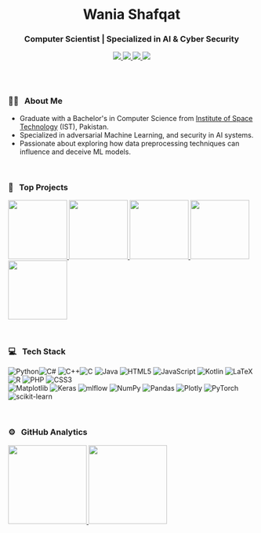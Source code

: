 <h1 align="center">Wania Shafqat</h1>
<h3 align="center"> Computer Scientist | Specialized in AI & Cyber Security </h3>
	
<p align="center"> 
	<a align="center" href="https://www.linkedin.com/in/waniashafqat/">
		<img src="https://img.shields.io/badge/-waniashafqat-0077B5?style=flat&logo=Linkedin&logoColor=white"/>
	</a>
	<a href="https://stackoverflow.com/users/16567042">
		<img src="https://img.shields.io/badge/-Stack%20Overflow-F48024?style=flat&logo=Stack-Overflow&logoColor=white"/>
	</a>
	<a href="https://medium.com/@waniashafqat">
		<img src="https://img.shields.io/badge/-Medium-000000?style=flat&logo=Medium&logoColor=white"/>
	</a>
 	<a href="mailto:waniashafqat02@gmail.com">
		<img src="https://img.shields.io/badge/-waniashafqat02@gmail.com-026dbd?style=flat&logo=Gmail&logoColor=white"/>
	</a>
</p>

<br>
<br>

### 👩‍🔬 &nbsp; About Me

- Graduate with a Bachelor's in Computer Science from [Institute of Space Technology](https://www.ist.edu.pk/) (IST), Pakistan.
- Specialized in adversarial Machine Learning, and security in AI systems.
- Passionate about exploring how data preprocessing techniques can influence and deceive ML models.

<br>

### 🌌 &nbsp; Top Projects
<p align="left">
 <a href="https://github.com/waniashafqat/Image-Scaling-Attacks-on-Machine-Learning-Algorithms">
    <img height="120em" src="https://github-readme-stats.vercel.app/api/pin/?username=waniashafqat&repo=Image-Scaling-Attacks-on-Machine-Learning-Algorithms&theme=react"/>
  </a>
  <a href="https:https://github.com/waniashafqat/Virtual-Private-Network">
    <img height="120em" src="https://github-readme-stats.vercel.app/api/pin/?username=waniashafqat&repo=Virtual-Private-Network&theme=react"/>
  </a>
  <a href="https://github.com/waniashafqat/Real-Estate-Data-Mining">
    <img height="120em" src="https://github-readme-stats.vercel.app/api/pin/?username=waniashafqat&repo=Real Estate Data Mining&theme=react"/>
  </a>
 <a href="https:https://github.com/waniashafqat/Fraud-Detection-on-Credit-Card-Transactions">
    <img height="120em" src="https://github-readme-stats.vercel.app/api/pin/?username=waniashafqat&repo=Fraud-Detection-on-Credit-Card-Transactions&theme=react"/>
  </a>
  <a href="https://github.com/waniashafqat/Airime-Recharge-Android-Application">
    <img height="120em" src="https://github-readme-stats.vercel.app/api/pin/?username=waniashafqat&repo=Airime-Recharge-Android-Application&theme=react&description=Your+custom+description+here"/>
  </a>

</p>

<br>

### 💻 &nbsp; Tech Stack

![Python](https://img.shields.io/badge/python-3670A0?style=flat&logo=python&logoColor=ffdd54)![C#](https://img.shields.io/badge/c%23-%23239120.svg?style=flat&logo=csharp&logoColor=white) ![C++](https://img.shields.io/badge/c++-%2300599C.svg?style=flat&logo=c%2B%2B&logoColor=white)![C](https://img.shields.io/badge/c-%2300599C.svg?style=flat&logo=c&logoColor=white)  ![Java](https://img.shields.io/badge/java-%23ED8B00.svg?style=flat&logo=openjdk&logoColor=white) ![HTML5](https://img.shields.io/badge/html5-%23E34F26.svg?style=flat&logo=html5&logoColor=white) ![JavaScript](https://img.shields.io/badge/javascript-%23323330.svg?style=flat&logo=javascript&logoColor=%23F7DF1E) ![Kotlin](https://img.shields.io/badge/kotlin-%237F52FF.svg?style=flat&logo=kotlin&logoColor=white) ![LaTeX](https://img.shields.io/badge/latex-%23008080.svg?style=flat&logo=latex&logoColor=white) ![R](https://img.shields.io/badge/r-%23276DC3.svg?style=flat&logo=r&logoColor=white) ![PHP](https://img.shields.io/badge/php-%23777BB4.svg?style=flat&logo=php&logoColor=white) ![CSS3](https://img.shields.io/badge/css3-%231572B6.svg?style=flat&logo=css3&logoColor=white)  
![Matplotlib](https://img.shields.io/badge/Matplotlib-%23ffffff.svg?style=flat&logo=Matplotlib&logoColor=black) ![Keras](https://img.shields.io/badge/Keras-%23D00000.svg?style=flat&logo=Keras&logoColor=white) ![mlflow](https://img.shields.io/badge/mlflow-%23d9ead3.svg?style=flat&logo=numpy&logoColor=blue) ![NumPy](https://img.shields.io/badge/numpy-%23013243.svg?style=flat&logo=numpy&logoColor=white) ![Pandas](https://img.shields.io/badge/pandas-%23150458.svg?style=flat&logo=pandas&logoColor=white) ![Plotly](https://img.shields.io/badge/Plotly-%233F4F75.svg?style=flat&logo=plotly&logoColor=white) ![PyTorch](https://img.shields.io/badge/PyTorch-%23EE4C2C.svg?style=flat&logo=PyTorch&logoColor=white) ![scikit-learn](https://img.shields.io/badge/scikit--learn-%23F7931E.svg?style=flat&logo=scikit-learn&logoColor=white)

<br>

### ⚙️ &nbsp; GitHub Analytics

<p align="left">
<a href="https://github.com/waniashafqat">
  <img height="160em" src="https://github-readme-stats-eight-theta.vercel.app/api?username=waniashafqat&show_icons=true&theme=react&include_all_commits=true&count_private=true"/>
  <img height="160em" src="https://github-readme-stats-eight-theta.vercel.app/api/top-langs/?username=waniashafqat&layout=compact&langs_count=8&theme=react"/>
</a>
</p>
</br>
